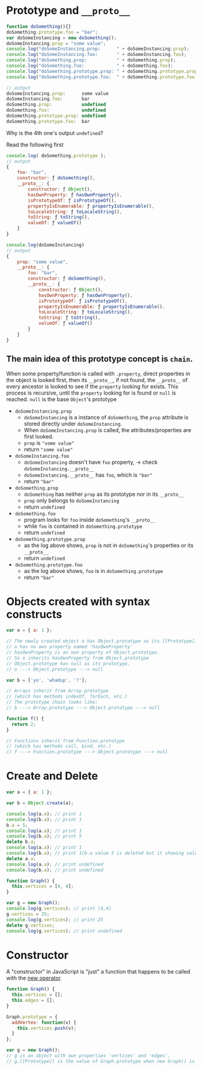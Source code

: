 # Prototype and `__proto__`

```javascript
function doSomething(){}
doSomething.prototype.foo = "bar";
var doSomeInstancing = new doSomething();
doSomeInstancing.prop = "some value";
console.log("doSomeInstancing.prop:      " + doSomeInstancing.prop);
console.log("doSomeInstancing.foo:       " + doSomeInstancing.foo);
console.log("doSomething.prop:           " + doSomething.prop);
console.log("doSomething.foo:            " + doSomething.foo);
console.log("doSomething.prototype.prop: " + doSomething.prototype.prop);
console.log("doSomething.prototype.foo:  " + doSomething.prototype.foo);

// output
doSomeInstancing.prop:      some value
doSomeInstancing.foo:       bar
doSomething.prop:           undefined
doSomething.foo:            undefined
doSomething.prototype.prop: undefined
doSomething.prototype.foo:  bar
```

Why is the 4th one's output `undefined`?

Read the following first

```javascript
console.log( doSomething.prototype );
// output
{
    foo: "bar",
    constructor: ƒ doSomething(),
    __proto__: {
        constructor: ƒ Object(),
        hasOwnProperty: ƒ hasOwnProperty(),
        isPrototypeOf: ƒ isPrototypeOf(),
        propertyIsEnumerable: ƒ propertyIsEnumerable(),
        toLocaleString: ƒ toLocaleString(),
        toString: ƒ toString(),
        valueOf: ƒ valueOf()
    }
}
```

```javascript
console.log(doSomeInstancing)
// output
{
    prop: "some value",
    __proto__: {
        foo: "bar",
        constructor: ƒ doSomething(),
        __proto__: {
            constructor: ƒ Object(),
            hasOwnProperty: ƒ hasOwnProperty(),
            isPrototypeOf: ƒ isPrototypeOf(),
            propertyIsEnumerable: ƒ propertyIsEnumerable(),
            toLocaleString: ƒ toLocaleString(),
            toString: ƒ toString(),
            valueOf: ƒ valueOf()
        }
    }
}
```

## The main idea of this prototype concept is `chain`.

When some property/function is called with `.property`, direct properties in the object is looked first, then its `__proto__`, if not found, the `__proto__` of every ancestor is looked to see if the `property` looking for exists. This process is recursive, until the `property` looking for is found or `null` is reached. `null` is the base `Object`'s prototype

- `doSomeInstancing.prop`
  - `doSomeInstancing` is a instance of `doSomething`, the `prop` attribute is stored directly under `doSomeInstancing`.
  - When `doSomeInstancing.prop` is called, the attributes/properties are first looked.
  - `prop` is `"some value"`
  - return `"some value"`
- `doSomeInstancing.foo`
  - `doSomeInstancing` doesn't have `foo` property, -> check `doSomeInstancing.__proto__`
  - `doSomeInstancing.__proto__` has `foo`, which is `"bar"`
  - return `"bar"`
- `doSomething.prop`
  - `doSomething` has neither `prop` as its prototype nor in its `__proto__`
  - `prop` only belongs to `doSomeInstancing`
  - return `undefined`
- `doSomething.foo`
  - program looks for `foo` inside `doSomething`'s `__proto__`
  - while `foo` is contained in `doSomething.prototype`
  - return `undefined`
- `doSomething.prototype.prop`
  - as the log above shows, `prop` is not in `doSomething`'s properties or its `__proto__`
  - return `undefined`
- `doSomething.prototype.foo`
  - as the log above shows, `foo` is in `doSomething.prototype`
  - return `"bar"`

# Objects created with syntax constructs

```js
var o = { a: 1 };

// The newly created object o has Object.prototype as its [[Prototype]]
// o has no own property named 'hasOwnProperty'
// hasOwnProperty is an own property of Object.prototype.
// So o inherits hasOwnProperty from Object.prototype
// Object.prototype has null as its prototype.
// o ---> Object.prototype ---> null

var b = ['yo', 'whadup', '?'];

// Arrays inherit from Array.prototype
// (which has methods indexOf, forEach, etc.)
// The prototype chain looks like:
// b ---> Array.prototype ---> Object.prototype ---> null

function f() {
  return 2;
}

// Functions inherit from Function.prototype
// (which has methods call, bind, etc.)
// f ---> Function.prototype ---> Object.prototype ---> null
```

# Create and Delete

```js
var a = { a: 1 };

var b = Object.create(a);

console.log(a.a); // print 1
console.log(b.a); // print 1
b.a = 5;
console.log(a.a); // print 1
console.log(b.a); // print 5
delete b.a;
console.log(a.a); // print 1
console.log(b.a); // print 1(b.a value 5 is deleted but it showing value from its prototype chain)
delete a.a;
console.log(a.a); // print undefined
console.log(b.a); // print undefined

function Graph() {
  this.vertices = [4, 4];
}

var g = new Graph();
console.log(g.vertices); // print [4,4]
g.vertices = 25;
console.log(g.vertices); // print 25
delete g.vertices;
console.log(g.vertices); // print undefined
```

# Constructor

A "constructor" in JavaScript is "just" a function that happens to be called with the [new operator](https://developer.mozilla.org/en-US/docs/Web/JavaScript/Reference/Operators/new).

```js
function Graph() {
  this.vertices = [];
  this.edges = [];
}

Graph.prototype = {
  addVertex: function(v) {
    this.vertices.push(v);
  }
};

var g = new Graph();
// g is an object with own properties 'vertices' and 'edges'.
// g.[[Prototype]] is the value of Graph.prototype when new Graph() is executed.
```
